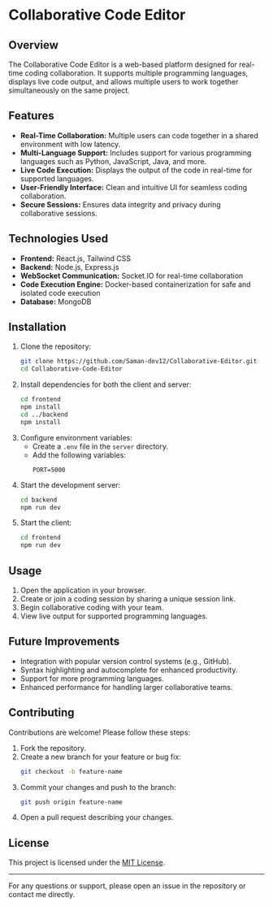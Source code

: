 # Collaborative Code Editor

## Overview
The Collaborative Code Editor is a web-based platform designed for real-time coding collaboration. It supports multiple programming languages, displays live code output, and allows multiple users to work together simultaneously on the same project.

## Features
- **Real-Time Collaboration:** Multiple users can code together in a shared environment with low latency.
- **Multi-Language Support:** Includes support for various programming languages such as Python, JavaScript, Java, and more.
- **Live Code Execution:** Displays the output of the code in real-time for supported languages.
- **User-Friendly Interface:** Clean and intuitive UI for seamless coding collaboration.
- **Secure Sessions:** Ensures data integrity and privacy during collaborative sessions.

## Technologies Used
- **Frontend:** React.js, Tailwind CSS
- **Backend:** Node.js, Express.js
- **WebSocket Communication:** Socket.IO for real-time collaboration
- **Code Execution Engine:** Docker-based containerization for safe and isolated code execution
- **Database:** MongoDB

## Installation
1. Clone the repository:
   ```bash
   git clone https://github.com/Saman-dev12/Collaborative-Editor.git
   cd Collaborative-Code-Editor
   ```
2. Install dependencies for both the client and server:
   ```bash
   cd frontend
   npm install
   cd ../backend
   npm install
   ```
3. Configure environment variables:
   - Create a `.env` file in the `server` directory.
   - Add the following variables:
     ```env
     PORT=5000
     ```
4. Start the development server:
   ```bash
   cd backend
   npm run dev
   ```
5. Start the client:
   ```bash
   cd frontend
   npm run dev
   ```

## Usage
1. Open the application in your browser.
2. Create or join a coding session by sharing a unique session link.
3. Begin collaborative coding with your team.
4. View live output for supported programming languages.

## Future Improvements
- Integration with popular version control systems (e.g., GitHub).
- Syntax highlighting and autocomplete for enhanced productivity.
- Support for more programming languages.
- Enhanced performance for handling larger collaborative teams.

## Contributing
Contributions are welcome! Please follow these steps:
1. Fork the repository.
2. Create a new branch for your feature or bug fix:
   ```bash
   git checkout -b feature-name
   ```
3. Commit your changes and push to the branch:
   ```bash
   git push origin feature-name
   ```
4. Open a pull request describing your changes.

## License
This project is licensed under the [MIT License](LICENSE).

---

For any questions or support, please open an issue in the repository or contact me directly.
